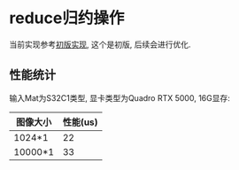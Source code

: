 # reduce归约操作
当前实现参考[初版实现](https://github.com/PaddleJitLab/CUDATutorial/blob/develop/docs/08_impl_reduce/README.md), 这个是初版, 后续会进行优化.

## 性能统计
输入Mat为S32C1类型, 显卡类型为Quadro RTX 5000, 16G显存:

| 图像大小            | 性能(us)
|------------------- | -------------
|1024*1              | 22
|10000*1             | 33